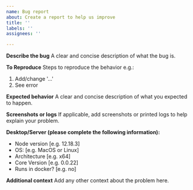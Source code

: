 ```yaml
---
name: Bug report
about: Create a report to help us improve
title: ''
labels: ''
assignees: ''

---
```


**Describe the bug**
A clear and concise description of what the bug is.

**To Reproduce**
Steps to reproduce the behavior e.g.:
1. Add/change '...'
2. See error

**Expected behavior**
A clear and concise description of what you expected to happen.

**Screenshots or logs**
If applicable, add screenshots or printed logs to help explain your problem.

**Desktop/Server (please complete the following information):**
 - Node version [e.g. 12.18.3]
 - OS: [e.g. MacOS or Linux]
 - Architecture [e.g. x64]
 - Core Version [e.g. 0.0.22]
 - Runs in docker? [e.g. no]

**Additional context**
Add any other context about the problem here.
